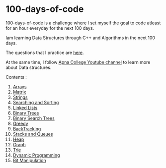 # 100-days-of-code

100-days-of-code is a challenge where I set myself the goal to code atleast for an hour everyday for the next 100 days.

Iam learning Data Structures through C++ and Algorithms in the next 100 days.

The questions that I practice are [here](https://docs.google.com/spreadsheets/d/1LWxA3xiZxUGToD7Nj3fVqSyOs9f5bx_zqsMjaQLcen8/edit#gid=2033272034).

At the same time, I follow [Apna College Youtube channel](https://www.youtube.com/watch?v=z9bZufPHFLU&list=PLfqMhTWNBTe0b2nM6JHVCnAkhQRGiZMSJ) to learn more about Data structures.

Contents :

1. [Arrays](https://github.com/vaishnavi-konda/100-days-of-code/tree/main/arrays_content.md)
2. [Matrix](https://github.com/vaishnavi-konda/100-days-of-code/tree/main/matrix_content.md)
3. [Strings](#)
4. [Searching and Sorting](#)
5. [Linked Lists](#)
6. [Binary Trees](#)
7. [Binary Search Trees](#)
8. [Greedy](#)
9. [BackTracking](#)
10. [Stacks and Queues](#)
11. [Heap](#)
12. [Graph](#)
13. [Trie](#)
14. [Dynamic Programming](#)
15. [Bit Manipulation](#)
